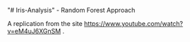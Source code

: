 "# Iris-Analysis" - Random Forest Approach

A replication from the site https://www.youtube.com/watch?v=eM4uJ6XGnSM .
